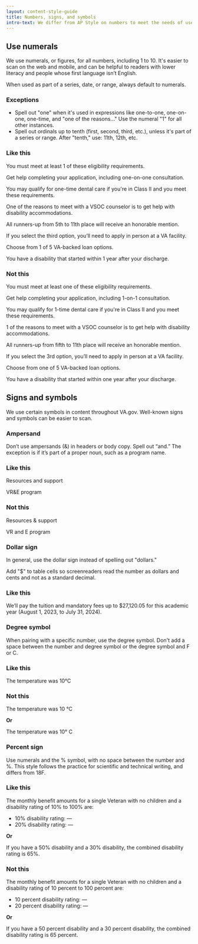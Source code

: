 ```yaml
---
layout: content-style-guide
title: Numbers, signs, and symbols
intro-text: We differ from AP Style on numbers to meet the needs of users on the web and on mobile.
---
```


## Use numerals

We use numerals, or figures, for all numbers, including 1 to 10. It's easier to scan on the web and mobile, and can be helpful to readers with lower literacy and people whose first language isn’t English.

When used as part of a series, date, or range, always default to numerals.

### Exceptions

- Spell out "one" when it's used in expressions like one-to-one, one-on-one, one-time, and "one of the reasons..." Use the numeral "1" for all other instances.
- Spell out ordinals up to tenth (first, second, third, etc.), unless it's part of a series or range. After "tenth," use: 11th, 12th, etc.

<div class="do-dont">
<div class="do-dont__do">
<h3 class="do-dont__heading">Like this</h3>
<div class="do-dont__content" markdown="1">

You must meet at least 1 of these eligibility requirements.

Get help completing your application, including one-on-one consultation.

You may qualify for one-time dental care if you're in Class II and you meet these requirements.

One of the reasons to meet with a VSOC counselor is to get help with disability accommodations. 

All runners-up from 5th to 11th place will receive an honorable mention.

If you select the third option, you’ll need to apply in person at a VA facility.

Choose from 1 of 5 VA-backed loan options.

You have a disability that started within 1 year after your discharge.

</div>
</div>
<div class="do-dont__dont">
<h3 class="do-dont__heading">Not this</h3>
<div class="do-dont__content" markdown="1">

You must meet at least one of these eligibility requirements.

Get help completing your application, including 1-on-1 consultation.

You may qualify for 1-time dental care if you're in Class II and you meet these requirements.

1 of the reasons to meet with a VSOC counselor is to get help with disability accommodations. 

All runners-up from fifth to 11th place will receive an honorable mention.

If you select the 3rd option, you’ll need to apply in person at a VA facility.

Choose from one of 5 VA-backed loan options.

You have a disability that started within one year after your discharge.

</div>
</div>
</div>

## Signs and symbols

We use certain symbols in content throughout VA.gov. Well-known signs and symbols can be easier to scan.

### Ampersand

Don’t use ampersands (&) in headers or body copy. Spell out “and.” The exception is if it’s part of a proper noun, such as a program name.

<div class="do-dont">
<div class="do-dont__do">
<h3 class="do-dont__heading">Like this</h3>
<div class="do-dont__content" markdown="1">

Resources and support

VR&E program

</div>
</div>
<div class="do-dont__dont">
<h3 class="do-dont__heading">Not this</h3>
<div class="do-dont__content" markdown="1">

Resources & support

VR and E program

</div>
</div>
</div>

### Dollar sign

In general, use the dollar sign instead of spelling out "dollars."  

Add "$" to table cells so screenreaders read the number as dollars and cents and not as a standard decimal.

<div class="do-dont">
<div class="do-dont__do">
<h3 class="do-dont__heading">Like this</h3>
<div class="do-dont__content" markdown="1">

We’ll pay the tuition and mandatory fees up to $27,120.05 for this academic year (August 1, 2023, to July 31, 2024).

</div>
</div>
</div>

### Degree symbol

When pairing with a specific number, use the degree symbol. Don't add a space between the number and degree symbol or the degree symbol and F or C. 

<div class="do-dont">
<div class="do-dont__do">
<h3 class="do-dont__heading">Like this</h3>
<div class="do-dont__content" markdown="1">

The temperature was 10°C

</div>
</div>
<div class="do-dont__dont">
<h3 class="do-dont__heading">Not this</h3>
<div class="do-dont__content" markdown="1">

The temperature was 10 °C

**Or**

The temperature was 10° C

</div>
</div>
</div>

### Percent sign

Use numerals and the % symbol, with no space between the number and %. This style follows the practice for scientific and technical writing, and differs from 18F.

<div class="do-dont">
<div class="do-dont__do">
<h3 class="do-dont__heading">Like this</h3>
<div class="do-dont__content" markdown="1">

The monthly benefit amounts for a single Veteran with no children and a disability rating of 10% to 100% are:

- 10% disability rating: &mdash;
- 20% disability rating: &mdash;

**Or**

If you have a 50% disability and a 30% disability, the combined disability rating is 65%.

</div>
</div>

<div class="do-dont__dont">
<h3 class="do-dont__heading">Not this</h3>
<div class="do-dont__content" markdown="1">

The monthly benefit amounts for a single Veteran with no children and a disability rating of 10 percent to 100 percent are:

- 10 percent disability rating: &mdash;
- 20 percent disability rating: &mdash;

**Or**

If you have a 50 percent disability and a 30 percent disability, the combined disability rating is 65 percent.

</div>
</div>
</div>

